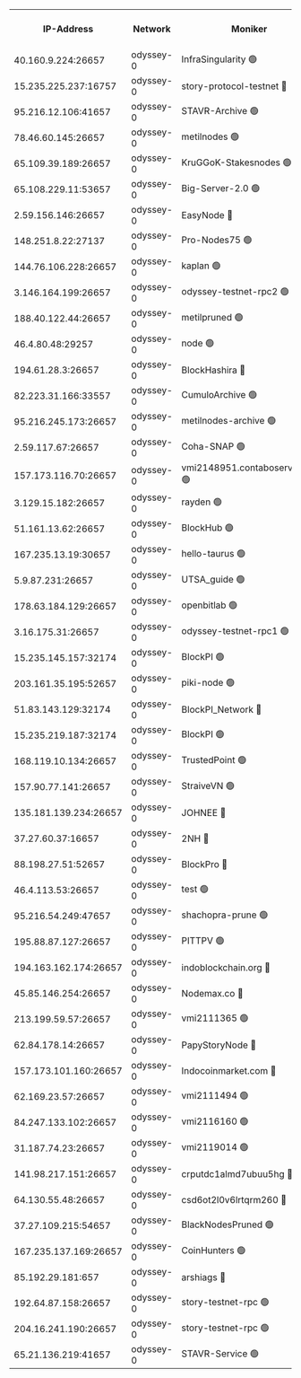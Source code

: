


<table><tr><th>IP-Address</th><th>Network</th><th>Moniker</th><th>Latest Block Height</th><th>Earliest Block Height</th><th>Catching Up</th><th>Tx Index</th><th>Voting Power</th><th>Version</th><th>Scan Time</th></tr><tr><td>40.160.9.224:26657</td><td>odyssey-0</td><td>InfraSingularity 🟢</td><td>1642397</td><td>1</td><td>False</td><td>off</td><td>0</td><td>0.38.9</td><td>2024-12-30T11:45:32.974804030UTC</td></tr><tr><td>15.235.225.237:16757</td><td>odyssey-0</td><td>story-protocol-testnet 🔴</td><td>1642400</td><td>1</td><td>False</td><td>off</td><td>141024000</td><td>0.38.9</td><td>2024-12-30T11:45:46.053238676UTC</td></tr><tr><td>95.216.12.106:41657</td><td>odyssey-0</td><td>STAVR-Archive 🟢</td><td>1642393</td><td>1</td><td>False</td><td>on</td><td>0</td><td>0.38.9</td><td>2024-12-30T11:45:48.320345641UTC</td></tr><tr><td>78.46.60.145:26657</td><td>odyssey-0</td><td>metilnodes 🟢</td><td>1642405</td><td>1</td><td>False</td><td>off</td><td>0</td><td>0.38.9</td><td>2024-12-30T11:46:03.806346385UTC</td></tr><tr><td>65.109.39.189:26657</td><td>odyssey-0</td><td>KruGGoK-Stakesnodes 🟢</td><td>1243011</td><td>1</td><td>False</td><td>on</td><td>0</td><td>0.38.9</td><td>2024-12-30T11:46:08.132736721UTC</td></tr><tr><td>65.108.229.11:53657</td><td>odyssey-0</td><td>Big-Server-2.0 🟢</td><td>1642406</td><td>1</td><td>False</td><td>off</td><td>0</td><td>0.38.9</td><td>2024-12-30T11:46:09.321837216UTC</td></tr><tr><td>2.59.156.146:26657</td><td>odyssey-0</td><td>EasyNode 🔴</td><td>1642407</td><td>1</td><td>False</td><td>off</td><td>142019795</td><td>0.38.9</td><td>2024-12-30T11:46:11.795787604UTC</td></tr><tr><td>148.251.8.22:27137</td><td>odyssey-0</td><td>Pro-Nodes75 🟢</td><td>1642407</td><td>1</td><td>False</td><td>on</td><td>0</td><td>0.38.9</td><td>2024-12-30T11:46:12.112693104UTC</td></tr><tr><td>144.76.106.228:26657</td><td>odyssey-0</td><td>kaplan 🟢</td><td>1642413</td><td>1</td><td>False</td><td>off</td><td>0</td><td>0.38.9</td><td>2024-12-30T11:46:32.111878950UTC</td></tr><tr><td>3.146.164.199:26657</td><td>odyssey-0</td><td>odyssey-testnet-rpc2 🟢</td><td>1642413</td><td>1</td><td>False</td><td>off</td><td>0</td><td>0.38.9</td><td>2024-12-30T11:46:33.453336013UTC</td></tr><tr><td>188.40.122.44:26657</td><td>odyssey-0</td><td>metilpruned 🟢</td><td>1642415</td><td>1</td><td>False</td><td>off</td><td>0</td><td>0.38.9</td><td>2024-12-30T11:46:39.971299695UTC</td></tr><tr><td>46.4.80.48:29257</td><td>odyssey-0</td><td>node 🟢</td><td>1642415</td><td>1</td><td>False</td><td>on</td><td>0</td><td>0.38.9</td><td>2024-12-30T11:46:40.301019910UTC</td></tr><tr><td>194.61.28.3:26657</td><td>odyssey-0</td><td>BlockHashira 🔴</td><td>1642417</td><td>1</td><td>False</td><td>off</td><td>141090000</td><td>0.38.9</td><td>2024-12-30T11:46:47.756918593UTC</td></tr><tr><td>82.223.31.166:33557</td><td>odyssey-0</td><td>CumuloArchive 🟢</td><td>1642419</td><td>1</td><td>False</td><td>on</td><td>0</td><td>0.38.9</td><td>2024-12-30T11:46:57.006811538UTC</td></tr><tr><td>95.216.245.173:26657</td><td>odyssey-0</td><td>metilnodes-archive 🟢</td><td>1642420</td><td>1</td><td>False</td><td>on</td><td>0</td><td>0.38.9</td><td>2024-12-30T11:46:59.571822930UTC</td></tr><tr><td>2.59.117.67:26657</td><td>odyssey-0</td><td>Coha-SNAP 🟢</td><td>1642421</td><td>1</td><td>False</td><td>off</td><td>0</td><td>0.38.9</td><td>2024-12-30T11:47:04.732146106UTC</td></tr><tr><td>157.173.116.70:26657</td><td>odyssey-0</td><td>vmi2148951.contaboserver.net 🟢</td><td>1642423</td><td>1</td><td>False</td><td>off</td><td>0</td><td>0.38.9</td><td>2024-12-30T11:47:14.618376127UTC</td></tr><tr><td>3.129.15.182:26657</td><td>odyssey-0</td><td>rayden 🟢</td><td>1243011</td><td>1</td><td>False</td><td>on</td><td>0</td><td>0.38.9</td><td>2024-12-30T11:47:37.570015765UTC</td></tr><tr><td>51.161.13.62:26657</td><td>odyssey-0</td><td>BlockHub 🟢</td><td>1642435</td><td>1</td><td>False</td><td>off</td><td>0</td><td>0.38.9</td><td>2024-12-30T11:47:57.826659572UTC</td></tr><tr><td>167.235.13.19:30657</td><td>odyssey-0</td><td>hello-taurus 🟢</td><td>1642436</td><td>1</td><td>False</td><td>on</td><td>0</td><td>0.38.9</td><td>2024-12-30T11:48:00.680790469UTC</td></tr><tr><td>5.9.87.231:26657</td><td>odyssey-0</td><td>UTSA_guide 🟢</td><td>1642436</td><td>1</td><td>False</td><td>on</td><td>0</td><td>0.38.9</td><td>2024-12-30T11:48:01.338484177UTC</td></tr><tr><td>178.63.184.129:26657</td><td>odyssey-0</td><td>openbitlab 🟢</td><td>1642445</td><td>1</td><td>False</td><td>on</td><td>0</td><td>0.38.9</td><td>2024-12-30T11:48:36.916461458UTC</td></tr><tr><td>3.16.175.31:26657</td><td>odyssey-0</td><td>odyssey-testnet-rpc1 🟢</td><td>1642446</td><td>1</td><td>False</td><td>off</td><td>0</td><td>0.38.9</td><td>2024-12-30T11:48:42.088771254UTC</td></tr><tr><td>15.235.145.157:32174</td><td>odyssey-0</td><td>BlockPI 🟢</td><td>1642400</td><td>109001</td><td>False</td><td>off</td><td>0</td><td>0.38.9</td><td>2024-12-30T11:45:47.430419647UTC</td></tr><tr><td>203.161.35.195:52657</td><td>odyssey-0</td><td>piki-node 🟢</td><td>1243011</td><td>109001</td><td>False</td><td>off</td><td>0</td><td>0.38.9</td><td>2024-12-30T11:45:50.494847387UTC</td></tr><tr><td>51.83.143.129:32174</td><td>odyssey-0</td><td>BlockPI_Network 🔴</td><td>1642414</td><td>109001</td><td>False</td><td>off</td><td>141100000</td><td>0.38.9</td><td>2024-12-30T11:46:38.623681609UTC</td></tr><tr><td>15.235.219.187:32174</td><td>odyssey-0</td><td>BlockPI 🟢</td><td>1642422</td><td>109001</td><td>False</td><td>off</td><td>0</td><td>0.38.9</td><td>2024-12-30T11:47:09.906299636UTC</td></tr><tr><td>168.119.10.134:26657</td><td>odyssey-0</td><td>TrustedPoint 🟢</td><td>1642446</td><td>339001</td><td>False</td><td>off</td><td>0</td><td>0.38.9</td><td>2024-12-30T11:48:39.242247165UTC</td></tr><tr><td>157.90.77.141:26657</td><td>odyssey-0</td><td>StraiveVN 🟢</td><td>1642415</td><td>342001</td><td>False</td><td>off</td><td>0</td><td>0.38.9</td><td>2024-12-30T11:46:39.583820064UTC</td></tr><tr><td>135.181.139.234:26657</td><td>odyssey-0</td><td>JOHNEE 🔴</td><td>1642434</td><td>351001</td><td>False</td><td>on</td><td>141025000</td><td>0.38.9</td><td>2024-12-30T11:47:54.698859627UTC</td></tr><tr><td>37.27.60.37:16657</td><td>odyssey-0</td><td>2NH 🔴</td><td>1642428</td><td>395001</td><td>False</td><td>off</td><td>141060000</td><td>0.38.9</td><td>2024-12-30T11:47:29.766605790UTC</td></tr><tr><td>88.198.27.51:52657</td><td>odyssey-0</td><td>BlockPro 🔴</td><td>1642401</td><td>507001</td><td>False</td><td>off</td><td>141024000</td><td>0.38.9</td><td>2024-12-30T11:45:48.641869546UTC</td></tr><tr><td>46.4.113.53:26657</td><td>odyssey-0</td><td>test 🟢</td><td>1642437</td><td>527001</td><td>False</td><td>off</td><td>0</td><td>0.38.9</td><td>2024-12-30T11:48:05.785579215UTC</td></tr><tr><td>95.216.54.249:47657</td><td>odyssey-0</td><td>shachopra-prune 🟢</td><td>1642432</td><td>531001</td><td>False</td><td>off</td><td>0</td><td>0.38.9</td><td>2024-12-30T11:47:46.199153642UTC</td></tr><tr><td>195.88.87.127:26657</td><td>odyssey-0</td><td>PITTPV 🟢</td><td>1243011</td><td>862001</td><td>False</td><td>off</td><td>0</td><td>0.38.9</td><td>2024-12-30T11:46:06.281731511UTC</td></tr><tr><td>194.163.162.174:26657</td><td>odyssey-0</td><td>indoblockchain.org 🔴</td><td>1642396</td><td>1023001</td><td>False</td><td>off</td><td>142085577</td><td>0.38.9</td><td>2024-12-30T11:45:33.752772298UTC</td></tr><tr><td>45.85.146.254:26657</td><td>odyssey-0</td><td>Nodemax.co 🔴</td><td>1642400</td><td>1023001</td><td>False</td><td>off</td><td>141061782</td><td>0.38.9</td><td>2024-12-30T11:45:46.389490181UTC</td></tr><tr><td>213.199.59.57:26657</td><td>odyssey-0</td><td>vmi2111365 🟢</td><td>1641002</td><td>1023001</td><td>False</td><td>off</td><td>0</td><td>0.38.9</td><td>2024-12-30T11:45:47.798604119UTC</td></tr><tr><td>62.84.178.14:26657</td><td>odyssey-0</td><td>PapyStoryNode 🔴</td><td>1642433</td><td>1023001</td><td>False</td><td>off</td><td>141024000</td><td>0.38.9</td><td>2024-12-30T11:47:49.292500499UTC</td></tr><tr><td>157.173.101.160:26657</td><td>odyssey-0</td><td>Indocoinmarket.com 🔴</td><td>1642439</td><td>1023001</td><td>False</td><td>off</td><td>142085577</td><td>0.38.9</td><td>2024-12-30T11:48:11.333410100UTC</td></tr><tr><td>62.169.23.57:26657</td><td>odyssey-0</td><td>vmi2111494 🟢</td><td>1345417</td><td>1140001</td><td>False</td><td>off</td><td>0</td><td>0.38.9</td><td>2024-12-30T11:46:31.812993683UTC</td></tr><tr><td>84.247.133.102:26657</td><td>odyssey-0</td><td>vmi2116160 🟢</td><td>1601625</td><td>1140001</td><td>False</td><td>off</td><td>0</td><td>0.38.9</td><td>2024-12-30T11:47:36.329800417UTC</td></tr><tr><td>31.187.74.23:26657</td><td>odyssey-0</td><td>vmi2119014 🟢</td><td>1180904</td><td>1140001</td><td>False</td><td>off</td><td>0</td><td>0.38.9</td><td>2024-12-30T11:47:48.861924646UTC</td></tr><tr><td>141.98.217.151:26657</td><td>odyssey-0</td><td>crputdc1almd7ubuu5hg 🔴</td><td>1642416</td><td>1146001</td><td>False</td><td>off</td><td>509073000</td><td>0.38.9</td><td>2024-12-30T11:46:45.186926510UTC</td></tr><tr><td>64.130.55.48:26657</td><td>odyssey-0</td><td>csd6ot2l0v6lrtqrm260 🔴</td><td>1642407</td><td>1149001</td><td>False</td><td>off</td><td>511078000</td><td>0.38.9</td><td>2024-12-30T11:46:12.449003381UTC</td></tr><tr><td>37.27.109.215:54657</td><td>odyssey-0</td><td>BlackNodesPruned 🟢</td><td>1642406</td><td>1163001</td><td>False</td><td>on</td><td>0</td><td>0.38.9</td><td>2024-12-30T11:46:06.699453965UTC</td></tr><tr><td>167.235.137.169:26657</td><td>odyssey-0</td><td>CoinHunters 🟢</td><td>1642424</td><td>1547001</td><td>False</td><td>off</td><td>0</td><td>0.38.9</td><td>2024-12-30T11:47:14.931424288UTC</td></tr><tr><td>85.192.29.181:657</td><td>odyssey-0</td><td>arshiags 🔴</td><td>1642438</td><td>1625001</td><td>False</td><td>off</td><td>141070780</td><td>0.38.9</td><td>2024-12-30T11:48:08.928211101UTC</td></tr><tr><td>192.64.87.158:26657</td><td>odyssey-0</td><td>story-testnet-rpc 🟢</td><td>1642414</td><td>1629001</td><td>False</td><td>off</td><td>0</td><td>0.38.9</td><td>2024-12-30T11:46:39.249108573UTC</td></tr><tr><td>204.16.241.190:26657</td><td>odyssey-0</td><td>story-testnet-rpc 🟢</td><td>1642433</td><td>1629001</td><td>False</td><td>off</td><td>0</td><td>0.38.9</td><td>2024-12-30T11:47:49.992101430UTC</td></tr><tr><td>65.21.136.219:41657</td><td>odyssey-0</td><td>STAVR-Service 🟢</td><td>1642413</td><td>1635001</td><td>False</td><td>on</td><td>0</td><td>0.38.9</td><td>2024-12-30T11:46:32.615903883UTC</td></tr></table>
